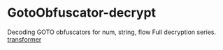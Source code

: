 # GotoObfuscator-decrypt
Decoding GOTO obfuscators for num, string, flow Full decryption series.
[transformer](https://github.com/narumii/Deobfuscator)
